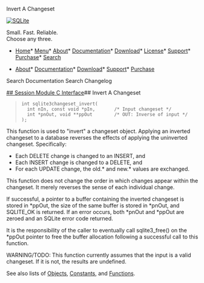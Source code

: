 




Invert A Changeset




[![SQLite](../images/sqlite370_banner.gif)](../index.html)


Small. Fast. Reliable.  
Choose any three.


* [Home](../index.html)* [Menu](javascript:void(0))* [About](../about.html)* [Documentation](../docs.html)* [Download](../download.html)* [License](../copyright.html)* [Support](../support.html)* [Purchase](../prosupport.html)* [Search](javascript:void(0))




* [About](../about.html)* [Documentation](../docs.html)* [Download](../download.html)* [Support](../support.html)* [Purchase](../prosupport.html)






Search Documentation
Search Changelog







[## Session Module C Interface](../session/intro.html)## Invert A Changeset


> ```
> int sqlite3changeset_invert(
>   int nIn, const void *pIn,       /* Input changeset */
>   int *pnOut, void **ppOut        /* OUT: Inverse of input */
> );
> 
> ```


This function is used to "invert" a changeset object. Applying an inverted
changeset to a database reverses the effects of applying the uninverted
changeset. Specifically:


* Each DELETE change is changed to an INSERT, and
 * Each INSERT change is changed to a DELETE, and
 * For each UPDATE change, the old.\* and new.\* values are exchanged.



This function does not change the order in which changes appear within
the changeset. It merely reverses the sense of each individual change.


If successful, a pointer to a buffer containing the inverted changeset
is stored in \*ppOut, the size of the same buffer is stored in \*pnOut, and
SQLITE\_OK is returned. If an error occurs, both \*pnOut and \*ppOut are
zeroed and an SQLite error code returned.


It is the responsibility of the caller to eventually call sqlite3\_free()
on the \*ppOut pointer to free the buffer allocation following a successful 
call to this function.


WARNING/TODO: This function currently assumes that the input is a valid
changeset. If it is not, the results are undefined.


See also lists of
 [Objects](../session/objlist.html),
 [Constants](../session/constlist.html), and
 [Functions](../session/funclist.html).


